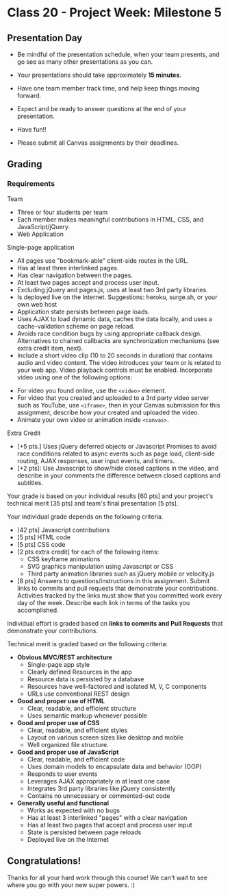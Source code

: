 # Class 20 -  Project Week: Milestone 5
## Presentation Day

* Be mindful of the presentation schedule, when your team presents, and go see as many other presentations as you can.

* Your presentations should take approximately **15 minutes**. 

* Have one team member track time, and help keep things moving forward.

* Expect and be ready to answer questions at the end of your presentation. 

* Have fun!!

* Please submit all Canvas assignments by their deadlines.

## Grading

### Requirements

Team

* Three or four students per team
* Each member makes meaningful contributions in HTML, CSS, and JavaScript/jQuery.
* Web Application

Single-page application

* All pages use "bookmark-able" client-side routes in the URL.
* Has at least three interlinked pages.
* Has clear navigation between the pages.
* At least two pages accept and process user input.
* Excluding jQuery and pages.js, uses at least two 3rd party libraries.
* Is deployed live on the Internet. Suggestions: heroku, surge.sh, or your own web host
* Application state persists between page loads.
* Uses AJAX to load dynamic data, caches the data locally, and uses a cache-validation scheme on page reload.
* Avoids race condition bugs by using appropriate callback design. Alternatives to chained callbacks are synchronization mechanisms (see extra credit item, next).
* Include a short video clip (10 to 20 seconds in duration) that contains audio and video content. The video introduces your team or is related to your web app. Video playback controls must be enabled. Incorporate video using one of the following options:
- For video you found online, use the `<video>` element.
- For video that you created and uploaded to a 3rd party video server such as YouTube, use `<iframe>`, then in your Canvas submission for this assignment, describe how your created and uploaded the video.
- Animate your own video or animation inside `<canvas>`.

Extra Credit

* [+5 pts.] Uses jQuery deferred objects or Javascript Promises to avoid race conditions related to async events such as page load, client-side routing, AJAX responses, user input events, and timers.
* [+2 pts]: Use Javascript to show/hide closed captions in the video, and describe in your comments the difference between closed captions and subtitles.

Your grade is based on your individual results [60 pts] and your project's technical merit [35 pts] and team's final presentation [5 pts].

Your individual grade depends on the following criteria.

* [42 pts] Javascript contributions
* [5 pts] HTML code
* [5 pts] CSS code
* [2 pts extra credit] for each of the following items:
	* CSS keyframe animations
	* SVG graphics manipulation using Javascript or CSS
	* Third party animation libraries such as jQuery mobile or velocity.js
* [8 pts] Answers to questions/instructions in this assignment. Submit links to commits and pull requests that demonstrate your contributions. Activities tracked by the links must show that you committed work every day of the week. Describe each link in terms of the tasks you accomplished.

Individual effort is graded based on **links to commits and Pull Requests** that demonstrate your contributions.

Technical merit is graded based on the following criteria:

 * **Obvious MVC/REST architecture**
    * Single-page app style
    * Clearly defined Resources in the app
    * Resource data is persisted by a database
    * Resources have well-factored and isolated M, V, C components
    * URLs use conventional REST design
 * **Good and proper use of HTML**
    * Clear, readable, and efficient structure
    * Uses semantic markup whenever possible
 * **Good and proper use of CSS**
    * Clear, readable, and efficient styles
    * Layout on various screen sizes like desktop and mobile
    * Well organized file structure.
 * **Good and proper use of JavaScript**
    * Clear, readable, and efficient code
    * Uses domain models to encapsulate data and behavior (OOP)
    * Responds to user events
    * Leverages AJAX appropriately in at least one case
    * Integrates 3rd party libraries like jQuery consistently
    * Contains no unnecessary or commented-out code
 * **Generally useful and functional**
    * Works as expected with no bugs
    * Has at least 3 interlinked "pages" with a clear navigation
    * Has at least two pages that accept and process user input
    * State is persisted between page reloads
    * Deployed live on the Internet

## Congratulations!
Thanks for all your hard work through this course! We can't wait to see where you go with your new super powers. :)
